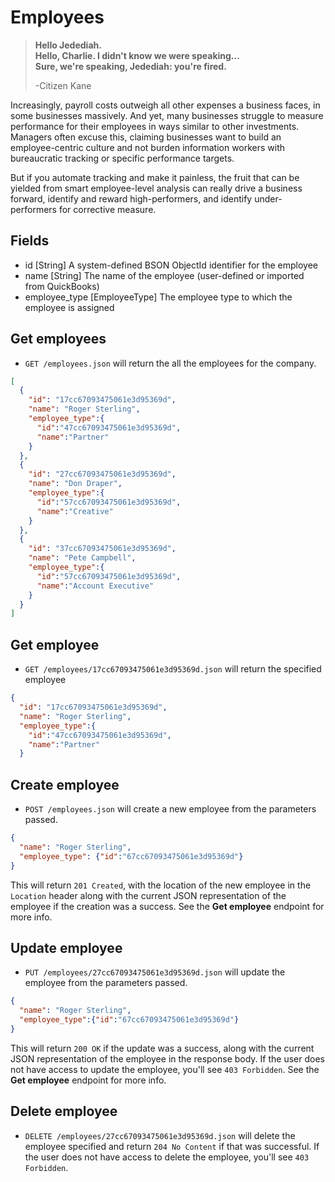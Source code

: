 Employees
=========

> **Hello Jedediah.  
> Hello, Charlie. I didn't know we were speaking...  
> Sure, we're speaking, Jedediah: you're fired.**
>
> -Citizen Kane

Increasingly, payroll costs outweigh all other expenses a business faces, in some businesses massively. And yet, many businesses struggle to measure performance for their employees in ways similar to other investments. Managers often excuse this, claiming businesses want to build an employee-centric culture and not burden information workers with bureaucratic tracking or specific performance targets.

But if you automate tracking and make it painless, the fruit that can be yielded from smart employee-level analysis can really drive a business forward, identify and reward high-performers, and identify under-performers for corrective measure.


Fields
------

* id [String] A system-defined BSON ObjectId identifier for the employee
* name [String] The name of the employee (user-defined or imported from QuickBooks)
* employee_type [EmployeeType] The employee type to which the employee is assigned


Get employees
------------

* `GET /employees.json` will return the all the employees for the company.

```json
[
  {
    "id": "17cc67093475061e3d95369d",
    "name": "Roger Sterling",
    "employee_type":{
      "id":"47cc67093475061e3d95369d",
      "name":"Partner"
    }
  },
  {
    "id": "27cc67093475061e3d95369d",
    "name": "Don Draper",
    "employee_type":{
      "id":"57cc67093475061e3d95369d",
      "name":"Creative"
    }
  },
  {
    "id": "37cc67093475061e3d95369d",
    "name": "Pete Campbell",
    "employee_type":{
      "id":"57cc67093475061e3d95369d",
      "name":"Account Executive"
    }
  }
]
```


Get employee
-----------

* `GET /employees/17cc67093475061e3d95369d.json` will return the specified employee

```json
{
  "id": "17cc67093475061e3d95369d",
  "name": "Roger Sterling",
  "employee_type":{
    "id":"47cc67093475061e3d95369d",
    "name":"Partner"
  }
```


Create employee
--------------

* `POST /employees.json` will create a new employee from the parameters passed.

```json
{
  "name": "Roger Sterling",
  "employee_type": {"id":"67cc67093475061e3d95369d"}
}
```

This will return `201 Created`, with the location of the new employee in the `Location` header along with the current JSON representation of the employee if the creation was a success. See the **Get employee** endpoint for more info.


Update employee
--------------

* `PUT /employees/27cc67093475061e3d95369d.json` will update the employee from the parameters passed.

```json
{
  "name": "Roger Sterling",
  "employee_type":{"id":"67cc67093475061e3d95369d"}
}
```

This will return `200 OK` if the update was a success, along with the current JSON representation of the employee in the response body. If the user does not have access to update the employee, you'll see `403 Forbidden`. See the **Get employee** endpoint for more info.


Delete employee
-------------

* `DELETE /employees/27cc67093475061e3d95369d.json` will delete the employee specified and return `204 No Content` if that was successful. If the user does not have access to delete the employee, you'll see `403 Forbidden`.
